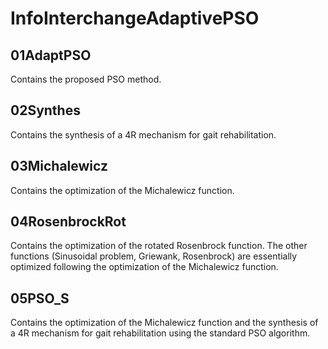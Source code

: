 # InfoInterchangeAdaptivePSO

## 01AdaptPSO
Contains the proposed PSO method.

## 02Synthes
Contains the synthesis of a 4R mechanism for gait rehabilitation.

## 03Michalewicz
Contains the optimization of the Michalewicz function.

## 04RosenbrockRot
Contains the optimization of the rotated Rosenbrock function. The other functions (Sinusoidal problem, Griewank, Rosenbrock) are essentially optimized following the optimization of the Michalewicz function.

## 05PSO_S
Contains the optimization of the Michalewicz function and the synthesis of a 4R mechanism for gait rehabilitation using the standard PSO algorithm.
